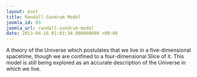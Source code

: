 ```yaml
---
layout: post
title: Randall-Sundrum Model
joomla_id: 93
joomla_url: randall-sundrum-model
date: 2013-04-16 01:03:34.000000000 +00:00
---
```

<p>A theory of the Universe which postulates that we live in a five-dimensional spacetime, though we are confined to a four-dimensional Slice of it. This model is still being explored as an accurate description of the Universe in which we live.</p>
